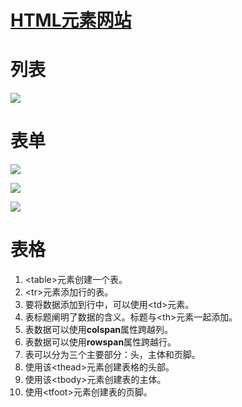 # [HTML元素网站](http://www.html5star.com/manual/html5label-meaning/)

# 列表
![](https://gitee.com/krislin_zhao/IMGcloud/raw/master/img/20200605115719.png)

# 表单
![](https://gitee.com/krislin_zhao/IMGcloud/raw/master/img/20200605115740.png)


![](https://cdn.jsdelivr.net/gh/krislinzhao/IMGcloud/img/20200605115812.png)

![](https://cdn.jsdelivr.net/gh/krislinzhao/IMGcloud/img/20200605115904.png)

# 表格
1. \<table>元素创建一个表。
2. \<tr>元素添加行的表。
3. 要将数据添加到行中，可以使用\<td>元素。
4. 表标题阐明了数据的含义。标题与\<th>元素一起添加。
5. 表数据可以使用**colspan**属性跨越列。
6. 表数据可以使用**rowspan**属性跨越行。
7. 表可以分为三个主要部分：头，主体和页脚。
8. 使用该\<thead>元素创建表格的头部。
9. 使用该\<tbody>元素创建表的主体。
10. 使用\<tfoot>元素创建表的页脚。
